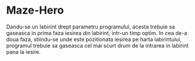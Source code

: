 # Maze-Hero

Dandu-se un labirint drept parametru programului, acesta trebuie sa gaseasca in prima faza iesirea din labirint, intr-un timp optim. In cea de-a doua faza, stiindu-se unde este pozitionata iesirea pe harta labirintului, programul trebuie sa gaseasca cel mai scurt drum de la intrarea in labirint pana la iesire.
